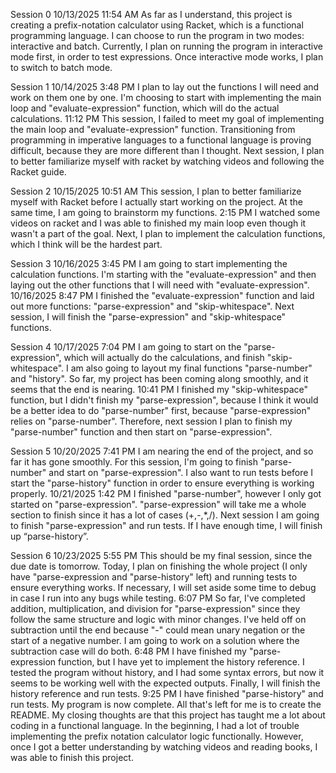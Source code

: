 Session 0
10/13/2025
11:54 AM 
As far as I understand, this project is creating a prefix-notation calculator using Racket, which is a functional programming language. I can choose to run the program in two modes: interactive and batch. Currently, I plan on running the program in interactive mode first, in order to test expressions. Once interactive mode works, I plan to switch to batch mode.

Session 1
10/14/2025
3:48 PM
I plan to lay out the functions I will need and work on them one by one. I'm choosing to start with implementing the main loop and "evaluate-expression" function, which will do the actual calculations.
11:12 PM
This session, I failed to meet my goal of implementing the main loop and "evaluate-expression" function. Transitioning from programming in imperative languages to a functional language is proving difficult, because they are more different than I thought. Next session, I plan to better familiarize myself with racket by watching videos and following the Racket guide.

Session 2
10/15/2025
10:51 AM
This session, I plan to better familiarize myself with Racket before I actually start working on the project.
At the same time, I am going to brainstorm my functions.
2:15 PM
I watched some videos on racket and I was able to finished my main loop even though it wasn't a part of the goal. Next, I plan to implement the calculation functions, which I think will be the hardest part.

Session 3
10/16/2025
3:45 PM
I am going to start implementing the calculation functions. I'm starting with the "evaluate-expression" and then laying out the other functions that I will need with "evaluate-expression".
10/16/2025
8:47 PM
I finished the "evaluate-expression" function and laid out more functions: "parse-expression" and "skip-whitespace". Next session, I will finish the "parse-expression" and "skip-whitespace" functions.

Session 4
10/17/2025
7:04 PM
I am going to start on the "parse-expression", which will actually do the calculations, and finish "skip-whitespace". I am also going to layout my final functions "parse-number" and "history". So far, my project has been coming along smoothly, and it seems that the end is nearing.
10:41 PM
I finished my "skip-whitespace" function, but I didn't finish my "parse-expression", because I think it would be a better idea to do "parse-number" first, because "parse-expression" relies on "parse-number". Therefore, next session I plan to finish my "parse-number" function and then start on "parse-expression".

Session 5
10/20/2025
7:41 PM
I am nearing the end of the project, and so far it has gone smoothly. For this session, I'm going to finish "parse-number" and start on "parse-expression". I also want to run tests before I start the "parse-history" function in order to ensure everything is working properly.
10/21/2025
1:42 PM
I finished "parse-number", however I only got started on "parse-expression". "parse-expression" will take me a whole section to finish since it has a lot of cases (+,-,*,/). Next session I am going to finish "parse-expression" and run tests. If I have enough time, I will finish up “parse-history”. 

Session 6
10/23/2025
5:55 PM
This should be my final session, since the due date is tomorrow. Today, I plan on finishing the whole project (I only have "parse-expression and "parse-history" left) and running tests to ensure everything works. If necessary, I will set aside some time to debug in case I run into any bugs while testing. 
6:07 PM
So far, I've completed addition, multiplication, and division for "parse-expression" since they follow the same structure and logic with minor changes. I've held off on subtraction until the end because "-" could mean unary negation or the start of a negative number. I am going to work on a solution where the subtraction case will do both. 
6:48 PM
I have finished my "parse-expression function, but I have yet to implement the history reference. I tested the program without history, and I had some syntax errors, but now it seems to be working well with the expected outputs. Finally, I will finish the history reference and run tests. 
9:25 PM
I have finished "parse-history" and run tests. My program is now complete. All that's left for me is to create the README. My closing thoughts are that this project has taught me a lot about coding in a functional language. In the beginning, I had a lot of trouble implementing the prefix notation calculator logic functionally. However, once I got a better understanding by watching videos and reading books, I was able to finish this project.

